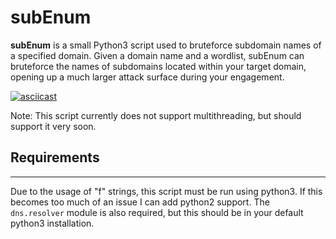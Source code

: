 # subEnum
**subEnum** is a small Python3 script used to bruteforce subdomain names of a specified domain. Given a domain name and a wordlist, subEnum can bruteforce the names of subdomains located within your target domain, opening up a much larger attack surface during your engagement.

[![asciicast](https://asciinema.org/a/258669.svg)](https://asciinema.org/a/258669)

Note: This script currently does not support multithreading, but should support it very soon.

## Requirements
---
Due to the usage of "f" strings, this script must be run using python3. If this becomes too much of an issue I can add python2 support. The `dns.resolver` module is also required, but this should be in your default python3 installation.
